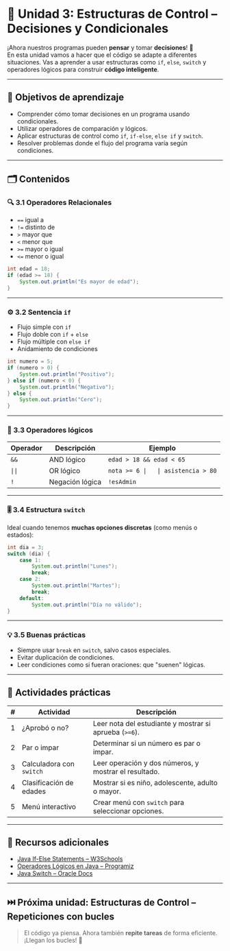 # 🧭 Unidad 3: Estructuras de Control – Decisiones y Condicionales

¡Ahora nuestros programas pueden **pensar** y tomar **decisiones**! 🧠  
En esta unidad vamos a hacer que el código se adapte a diferentes situaciones. Vas a aprender a usar estructuras como `if`, `else`, `switch` y operadores lógicos para construir **código inteligente**.

---

## 🎯 Objetivos de aprendizaje

- Comprender cómo tomar decisiones en un programa usando condicionales.
- Utilizar operadores de comparación y lógicos.
- Aplicar estructuras de control como `if`, `if-else`, `else if` y `switch`.
- Resolver problemas donde el flujo del programa varía según condiciones.

---

## 🗂 Contenidos

### 🔍 3.1 Operadores Relacionales

- `==` igual a  
- `!=` distinto de  
- `>` mayor que  
- `<` menor que  
- `>=` mayor o igual  
- `<=` menor o igual  

```java
int edad = 18;
if (edad >= 18) {
    System.out.println("Es mayor de edad");
}
```

---

### ⚙️ 3.2 Sentencia `if`

* Flujo simple con `if`
* Flujo doble con `if` + `else`
* Flujo múltiple con `else if`
* Anidamiento de condiciones

```java
int numero = 5;
if (numero > 0) {
    System.out.println("Positivo");
} else if (numero < 0) {
    System.out.println("Negativo");
} else {
    System.out.println("Cero");
}
```

---

### 🔄 3.3 Operadores lógicos

| Operador | Descripción     | Ejemplo                              |
| -------- | --------------- | ------------------------------------ |
| `&&`     | AND lógico      | `edad > 18 && edad < 65`             |
| `\|\|`   | OR lógico       | `nota >= 6 \|   \| asistencia > 80`  |
| `!`      | Negación lógica | `!esAdmin`                           |

---

### 🎚 3.4 Estructura `switch`

Ideal cuando tenemos **muchas opciones discretas** (como menús o estados):

```java
int dia = 3;
switch (dia) {
    case 1:
        System.out.println("Lunes");
        break;
    case 2:
        System.out.println("Martes");
        break;
    default:
        System.out.println("Día no válido");
}
```

---

### 💡 3.5 Buenas prácticas

* Siempre usar `break` en `switch`, salvo casos especiales.
* Evitar duplicación de condiciones.
* Leer condiciones como si fueran oraciones: que "suenen" lógicas.

---

## 🧪 Actividades prácticas

| # | Actividad                | Descripción                                            |
| - | ------------------------ | ------------------------------------------------------ |
| 1 | ¿Aprobó o no?            | Leer nota del estudiante y mostrar si aprueba (`>=6`). |
| 2 | Par o impar              | Determinar si un número es par o impar.                |
| 3 | Calculadora con `switch` | Leer operación y dos números, y mostrar el resultado.  |
| 4 | Clasificación de edades  | Mostrar si es niño, adolescente, adulto o mayor.       |
| 5 | Menú interactivo         | Crear menú con `switch` para seleccionar opciones.     |

---

## 📘 Recursos adicionales

* [Java If-Else Statements – W3Schools](https://www.w3schools.com/java/java_conditions.asp)
* [Operadores Lógicos en Java – Programiz](https://www.programiz.com/java-programming/logical-operators)
* [Java Switch – Oracle Docs](https://docs.oracle.com/javase/tutorial/java/nutsandbolts/switch.html)

---

## ⏭️ Próxima unidad: Estructuras de Control – Repeticiones con bucles

> El código ya piensa. Ahora también **repite tareas** de forma eficiente. ¡Llegan los bucles! 🔁
